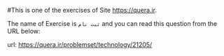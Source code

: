 #This is one of the exercises of Site https://quera.ir.

The name of Exercise is `ثبت نام` and you can read this question from the URL below:

url: https://quera.ir/problemset/technology/21205/